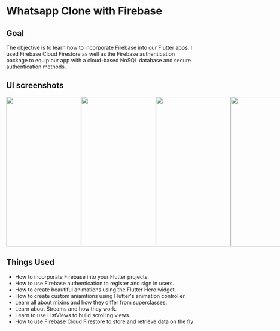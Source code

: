 # Whatsapp Clone with Firebase

## Goal
The objective is to learn how to incorporate Firebase into our Flutter apps. I used Firebase Cloud Firestore as well as the Firebase authentication package to equip our app with a cloud-based NoSQL database and secure authentication methods. 

## UI screenshots
<div style="display: flex">
<img src="https://user-images.githubusercontent.com/56411093/132977523-f0354b27-cc13-4079-8ea1-c4da82c48362.png" width="200" height="400" />
<img src="https://user-images.githubusercontent.com/56411093/132977517-d687e2a3-4604-4850-9239-acae1cd27806.png" width=200 height=400 />
<img src="https://user-images.githubusercontent.com/56411093/132977520-e60fcac5-aadf-438b-a47c-025552551d6a.png" width="200" height="400" />
<img src="https://user-images.githubusercontent.com/56411093/132977522-bae64936-165d-4392-90ab-5fffc3aa3686.png" width="200" height="400" />
</div>

## Things Used
- How to incorporate Firebase into your Flutter projects.
- How to use Firebase authentication to register and sign in users.
- How to create beautiful animations using the Flutter Hero widget.
- How to create custom aniamtions using Flutter's animation controller. 
- Learn all about mixins and how they differ from superclasses.
- Learn about Streams and how they work.
- Learn to use ListViews to build scrolling views.
- How to use Firebase Cloud Firestore to store and retrieve data on the fly
